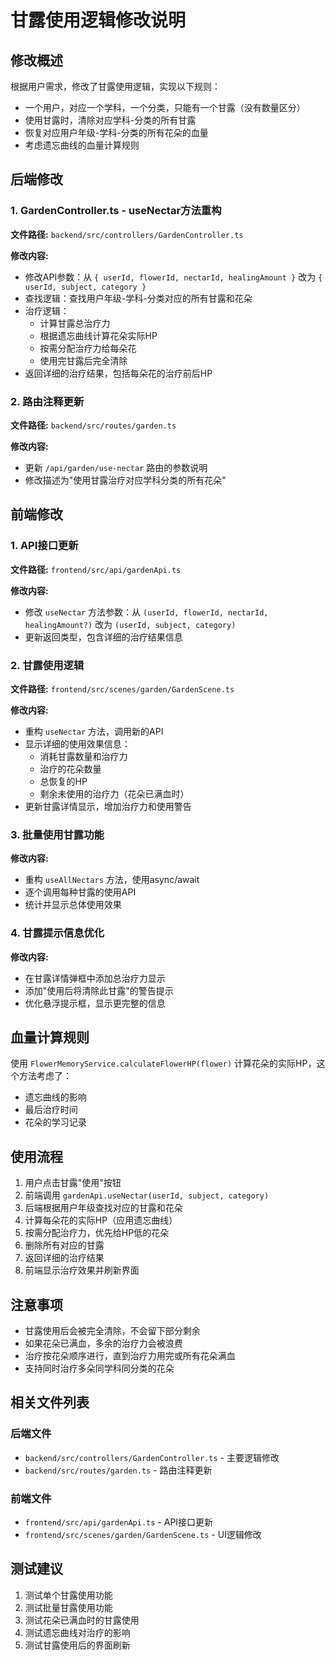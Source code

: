 # 甘露使用逻辑修改说明

## 修改概述

根据用户需求，修改了甘露使用逻辑，实现以下规则：
- 一个用户，对应一个学科，一个分类，只能有一个甘露（没有数量区分）
- 使用甘露时，清除对应学科-分类的所有甘露
- 恢复对应用户年级-学科-分类的所有花朵的血量
- 考虑遗忘曲线的血量计算规则

## 后端修改

### 1. GardenController.ts - useNectar方法重构

**文件路径:** `backend/src/controllers/GardenController.ts`

**修改内容:**
- 修改API参数：从 `{ userId, flowerId, nectarId, healingAmount }` 改为 `{ userId, subject, category }`
- 查找逻辑：查找用户年级-学科-分类对应的所有甘露和花朵
- 治疗逻辑：
  - 计算甘露总治疗力
  - 根据遗忘曲线计算花朵实际HP
  - 按需分配治疗力给每朵花
  - 使用完甘露后完全清除
- 返回详细的治疗结果，包括每朵花的治疗前后HP

### 2. 路由注释更新

**文件路径:** `backend/src/routes/garden.ts`

**修改内容:**
- 更新 `/api/garden/use-nectar` 路由的参数说明
- 修改描述为"使用甘露治疗对应学科分类的所有花朵"

## 前端修改

### 1. API接口更新

**文件路径:** `frontend/src/api/gardenApi.ts`

**修改内容:**
- 修改 `useNectar` 方法参数：从 `(userId, flowerId, nectarId, healingAmount?)` 改为 `(userId, subject, category)`
- 更新返回类型，包含详细的治疗结果信息

### 2. 甘露使用逻辑

**文件路径:** `frontend/src/scenes/garden/GardenScene.ts`

**修改内容:**
- 重构 `useNectar` 方法，调用新的API
- 显示详细的使用效果信息：
  - 消耗甘露数量和治疗力
  - 治疗的花朵数量
  - 总恢复的HP
  - 剩余未使用的治疗力（花朵已满血时）
- 更新甘露详情显示，增加治疗力和使用警告

### 3. 批量使用甘露功能

**修改内容:**
- 重构 `useAllNectars` 方法，使用async/await
- 逐个调用每种甘露的使用API
- 统计并显示总体使用效果

### 4. 甘露提示信息优化

**修改内容:**
- 在甘露详情弹框中添加总治疗力显示
- 添加"使用后将清除此甘露"的警告提示
- 优化悬浮提示框，显示更完整的信息

## 血量计算规则

使用 `FlowerMemoryService.calculateFlowerHP(flower)` 计算花朵的实际HP，这个方法考虑了：
- 遗忘曲线的影响
- 最后治疗时间
- 花朵的学习记录

## 使用流程

1. 用户点击甘露"使用"按钮
2. 前端调用 `gardenApi.useNectar(userId, subject, category)`
3. 后端根据用户年级查找对应的甘露和花朵
4. 计算每朵花的实际HP（应用遗忘曲线）
5. 按需分配治疗力，优先给HP低的花朵
6. 删除所有对应的甘露
7. 返回详细的治疗结果
8. 前端显示治疗效果并刷新界面

## 注意事项

- 甘露使用后会被完全清除，不会留下部分剩余
- 如果花朵已满血，多余的治疗力会被浪费
- 治疗按花朵顺序进行，直到治疗力用完或所有花朵满血
- 支持同时治疗多朵同学科同分类的花朵

## 相关文件列表

### 后端文件
- `backend/src/controllers/GardenController.ts` - 主要逻辑修改
- `backend/src/routes/garden.ts` - 路由注释更新

### 前端文件
- `frontend/src/api/gardenApi.ts` - API接口更新
- `frontend/src/scenes/garden/GardenScene.ts` - UI逻辑修改

## 测试建议

1. 测试单个甘露使用功能
2. 测试批量甘露使用功能
3. 测试花朵已满血时的甘露使用
4. 测试遗忘曲线对治疗的影响
5. 测试甘露使用后的界面刷新 
